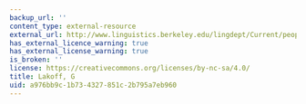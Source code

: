 ```yaml
---
backup_url: ''
content_type: external-resource
external_url: http://www.linguistics.berkeley.edu/lingdept/Current/people/facpages/lakoffg.html
has_external_licence_warning: true
has_external_license_warning: true
is_broken: ''
license: https://creativecommons.org/licenses/by-nc-sa/4.0/
title: Lakoff, G
uid: a976bb9c-1b73-4327-851c-2b795a7eb960
---
```

